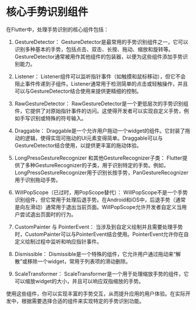 # 核心手势识别组件

在Flutter中，处理手势识别的核心组件包括：

1. GestureDetector：
GestureDetector是最常用的手势识别组件之一，它可以识别多种基本的手势，包括点击、双击、长按、拖动、缩放和旋转等。GestureDetector通常被用作其他组件的包装器，以便为这些组件添加手势识别能力。

2. Listener：
Listener组件可以监听指针事件（如触摸和鼠标移动），但它不会阻止事件传递到子组件。Listener通常用于检测简单的点击或轻触操作，并且可以与GestureDetector结合使用来提供更精细的控制。

3. RawGestureDetector：
RawGestureDetector是一个更低层次的手势识别组件，它提供了对原始指针事件的访问。这使得开发者可以实现自定义手势，例如手写识别或特殊的符号输入。

4. Draggable：
Draggable是一个允许用户拖动一个widget的组件。它封装了拖动的逻辑，使得实现可拖动的UI元素变得简单。Draggable可以与GestureDetector结合使用，以提供更丰富的拖动体验。

5. LongPressGestureRecognizer 和其他GestureRecognizer子类：
Flutter提供了多种GestureRecognizer的子类，用于识别特定的手势。例如，LongPressGestureRecognizer用于识别长按手势，PanGestureRecognizer用于识别拖动手势。

6. WillPopScope（已过时，用PopScope替代）：
WillPopScope不是一个手势识别组件，但它常用于处理后退手势。在Android和iOS中，后退手势（通常是向左滑动）通常用于退出当前页面。WillPopScope允许开发者自定义当用户尝试退出页面时的行为。

7. CustomPainter 与 PointerEvent：
当涉及到自定义绘制并且需要处理手势时，CustomPainter可以与PointerEvent结合使用。PointerEvent允许你在自定义绘制过程中监听和响应指针事件。

8. Dismissible：
Dismissible是一个特殊的组件，它允许用户通过拖动来“解散”或移除一个widget，常用于列表项的滑动删除。

9. ScaleTransformer：
ScaleTransformer是一个用于处理缩放手势的组件，它可以缩放widget的大小，并且可以响应双指缩放的手势。

使用这些组件，你可以实现丰富的手势交互，从而提升应用的用户体验。在实际开发中，根据需要选择合适的组件来实现特定的手势识别功能。
